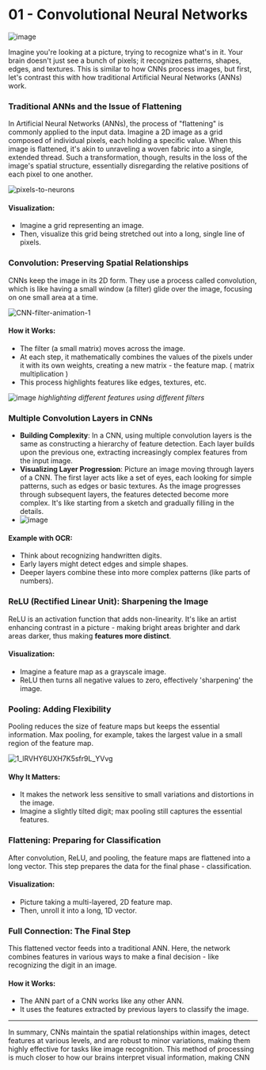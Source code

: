 # 01 - Convolutional Neural Networks

![image](https://github.com/Jerome-Joseph-1/Convolutional-Neural-Networks-An-Introduction/assets/82434071/8d00bf00-dd9a-4829-a822-caaf8e3cff50)

Imagine you're looking at a picture, trying to recognize what's in it. Your brain doesn't just see a bunch of pixels; it recognizes patterns, shapes, edges, and textures. This is similar to how CNNs process images, but first, let's contrast this with how traditional Artificial Neural Networks (ANNs) work.

### Traditional ANNs and the Issue of Flattening

In Artificial Neural Networks (ANNs), the process of "flattening" is commonly applied to the input data. Imagine a 2D image as a grid composed of individual pixels, each holding a specific value. When this image is flattened, it's akin to unraveling a woven fabric into a single, extended thread. Such a transformation, though, results in the loss of the image's spatial structure, essentially disregarding the relative positions of each pixel to one another.

![pixels-to-neurons](https://github.com/Jerome-Joseph-1/Convolutional-Neural-Networks-An-Introduction/assets/82434071/0073fec1-8e53-409e-8403-e30d47403596)

#### Visualization: 
- Imagine a grid representing an image.
- Then, visualize this grid being stretched out into a long, single line of pixels.

### Convolution: Preserving Spatial Relationships

CNNs keep the image in its 2D form. They use a process called convolution, which is like having a small window (a filter) glide over the image, focusing on one small area at a time.

![CNN-filter-animation-1](https://github.com/Jerome-Joseph-1/Convolutional-Neural-Networks-An-Introduction/assets/82434071/39d30dc7-6de0-448e-a1e9-3effb028e246)

#### How it Works:
- The filter (a small matrix) moves across the image.
- At each step, it mathematically combines the values of the pixels under it with its own weights, creating a new matrix - the feature map. ( matrix multiplication )
- This process highlights features like edges, textures, etc.

![image](https://github.com/Jerome-Joseph-1/Convolutional-Neural-Networks-An-Introduction/assets/82434071/93ac79df-f541-4aa3-89a8-bc66ddc6ca5c)
_highlighting different features using different filters_

### Multiple Convolution Layers in CNNs

- **Building Complexity**: In a CNN, using multiple convolution layers is the same as constructing a hierarchy of feature detection. Each layer builds upon the previous one, extracting increasingly complex features from the input image.
- **Visualizing Layer Progression**: Picture an image moving through layers of a CNN. The first layer acts like a set of eyes, each looking for simple patterns, such as edges or basic textures. As the image progresses through subsequent layers, the features detected become more complex. It's like starting from a sketch and gradually filling in the details.
- ![image](https://github.com/Jerome-Joseph-1/Convolutional-Neural-Networks-An-Introduction/assets/82434071/6b8f4d03-4ec7-4af6-8a55-60aa2b6e0f2f)

#### Example with OCR:
- Think about recognizing handwritten digits.
- Early layers might detect edges and simple shapes.
- Deeper layers combine these into more complex patterns (like parts of numbers).

### ReLU (Rectified Linear Unit): Sharpening the Image

ReLU is an activation function that adds non-linearity. It's like an artist enhancing contrast in a picture - making bright areas brighter and dark areas darker, thus making **features more distinct**.

#### Visualization:
- Imagine a feature map as a grayscale image.
- ReLU then turns all negative values to zero, effectively 'sharpening' the image.

### Pooling: Adding Flexibility

Pooling reduces the size of feature maps but keeps the essential information. Max pooling, for example, takes the largest value in a small region of the feature map.

![1_lRVHY6UXH7K5sfr9L_YVvg](https://github.com/Jerome-Joseph-1/Convolutional-Neural-Networks-An-Introduction/assets/82434071/fc7c1ec0-af5c-46f1-a018-14e47a2bc057)

#### Why It Matters:
- It makes the network less sensitive to small variations and distortions in the image.
- Imagine a slightly tilted digit; max pooling still captures the essential features.

### Flattening: Preparing for Classification

After convolution, ReLU, and pooling, the feature maps are flattened into a long vector. This step prepares the data for the final phase - classification.

#### Visualization:
- Picture taking a multi-layered, 2D feature map.
- Then, unroll it into a long, 1D vector.

### Full Connection: The Final Step

This flattened vector feeds into a traditional ANN. Here, the network combines features in various ways to make a final decision - like recognizing the digit in an image.

#### How it Works:
- The ANN part of a CNN works like any other ANN.
- It uses the features extracted by previous layers to classify the image.

---

In summary, CNNs maintain the spatial relationships within images, detect features at various levels, and are robust to minor variations, making them highly effective for tasks like image recognition. This method of processing is much closer to how our brains interpret visual information, making CNN
